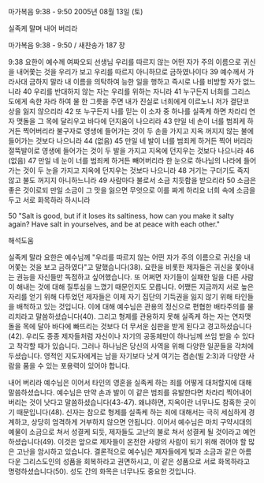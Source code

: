 마가복음 9:38 - 9:50 
2005년 08월 13일 (토)

실족케 말며 내어 버리라



마가복음 9:38 - 9:50 / 새찬송가 187 장


9:38 요한이 예수께 여짜오되 선생님 우리를 따르지 않는 어떤 자가 주의 이름으로 귀신을 내어쫓는 것을 우리가 보고 우리를 따르지 아니하므로 금하였나이다 39 예수께서 가라사대 금하지 말라 내 이름을 의탁하여 능한 일을 행하고 즉시로 나를 비방할 자가 없느니라 40 우리를 반대하지 않는 자는 우리를 위하는 자니라 41 누구든지 너희를 그리스도에게 속한 자라 하여 물 한 그릇을 주면 내가 진실로 너희에게 이르노니 저가 결단코 상을 잃지 않으리라 42 또 누구든지 나를 믿는 이 소자 중 하나를 실족케 하면 차라리 연자 맷돌을 그 목에 달리우고 바다에 던지움이 나으리라 43 만일 네 손이 너를 범죄케 하거든 찍어버리라 불구자로 영생에 들어가는 것이 두 손을 가지고 지옥 꺼지지 않는 불에 들어가는 것보다 나으니라 44 (없음) 45 만일 네 발이 너를 범죄케 하거든 찍어 버리라 절뚝발이로 영생에 들어가는 것이 두 발을 가지고 지옥에 던지우는 것보다 나으니라 46 (없음) 47 만일 네 눈이 너를 범죄케 하거든 빼어버리라 한 눈으로 하나님의 나라에 들어가는 것이 두 눈을 가지고 지옥에 던지우는 것보다 나으니라 48 거기는 구더기도 죽지 않고 불도 꺼지지 아니하느니라 49 사람마다 불로서 소금 치듯함을 받으리라 50 소금은 좋은 것이로되 만일 소금이 그 맛을 잃으면 무엇으로 이를 짜게 하리요 너희 속에 소금을 두고 서로 화목하라 하시니라

50 "Salt is good, but if it loses its saltiness, how can you make it salty again? Have salt in yourselves, and be at peace with each other."

해석도움





실족케 말라
요한은 예수님께 "우리를 따르지 않는 어떤 자가 주의 이름으로 귀신을 내어쫓는 것을 보고 금하였다"고 말했습니다(38). 요한을 비롯한 제자들은 귀신을 쫓아내는 권능을 자신들만 독점하고 싶어했습니다. 또 어쩌면 자기들이 실패한 일을 다른 사람이 해내는 것에 대해 질투심을 느꼈기 때문인지도 모릅니다. 어쨌든 지금까지 서로 높은 자리를 얻기 위해 다투었던 제자들은 이제 자기 집단의 기득권을 잃지 않기 위해 타인들을 배척하고 있는 것입니다. 이에 대해 예수님은 관용의 정신으로 편협한 배타주의를 물리치라고 말씀하셨습니다(40). 그리고 형제를 관용하지 못해 실족케 하는 자는 연자맷돌을 목에 달아 바다에 빠뜨리는 것보다 더 무서운 심판을 받게 된다고 경고하셨습니다(42). 우리도 종종 제자들처럼 자신이나 자기의 공동체만이 하나님께 쓰임 받을 수 있다고 착각할 때가 있습니다. 그러나 하나님은 당신의 사역을 위해 다양한 일꾼들을 각처에 두셨습니다. 영적인 지도자에게는 남을 자기보다 낫게 여기는 겸손(빌 2:3)과 다양한 사람을 품을 수 있는 포용력이 있어야 합니다.

내어 버리라
예수님은 이어서 타인의 영혼을 실족케 하는 죄를 어떻게 대처할지에 대해 말씀하셨습니다. 예수님은 만약 손과 발이 이 같은 범죄를 유발한다면 차라리 찍어내어 버리는 것이 낫다고 말씀하셨습니다(43-47). 왜냐하면, 지옥이란 너무나도 참혹한 곳이기 때문입니다(48). 신자는 참으로 형제를 실족케 하는 죄에 대해서는 극히 세심하게 경계하고, 상당히 엄격하게 거부하지 않으면 안됩니다. 이어서 예수님은 마치 구약시대의 예물이 소금으로 쳐서 성결케 되듯, 제자들도 고난의 불로 쳐서 성결케 될 것이라고 예언하셨습니다(49). 이것은 앞으로 제자들이 온전한 사랑의 사람이 되기 위해 겪어야 할 많은 고난을 암시하고 있습니다. 결론적으로 예수님은 제자들에게 빛과 소금과 같은 아름다운 그리스도인의 성품을 회복하라고 권면하시고, 이 같은 성품으로 서로 화목하라고 명령하셨습니다(50). 성도 간의 화목은 너무나도 중요한 것입니다.